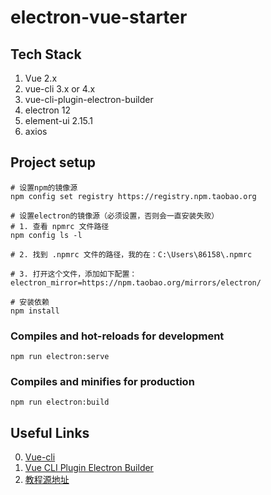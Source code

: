 # electron-vue-starter

## Tech Stack

1. Vue 2.x
2. vue-cli 3.x or 4.x
3. vue-cli-plugin-electron-builder
4. electron 12
5. element-ui 2.15.1
6. axios

## Project setup
```
# 设置npm的镜像源
npm config set registry https://registry.npm.taobao.org

# 设置electron的镜像源（必须设置，否则会一直安装失败）
# 1. 查看 npmrc 文件路径
npm config ls -l

# 2. 找到 .npmrc 文件的路径，我的在：C:\Users\86158\.npmrc

# 3. 打开这个文件，添加如下配置：
electron_mirror=https://npm.taobao.org/mirrors/electron/

# 安装依赖
npm install
```

### Compiles and hot-reloads for development
```
npm run electron:serve
```

### Compiles and minifies for production
```
npm run electron:build
```

## Useful Links
0. [Vue-cli](https://cli.vuejs.org/config/)
1. [Vue CLI Plugin Electron Builder](https://nklayman.github.io/vue-cli-plugin-electron-builder/)
2. [教程源地址](https://zhuanlan.zhihu.com/p/75764907)
